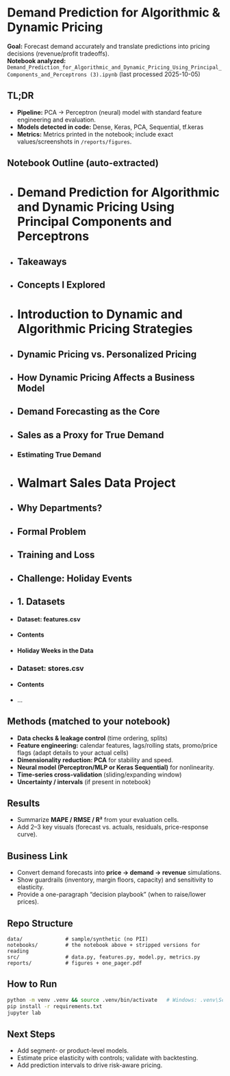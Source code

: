 # Demand Prediction for Algorithmic & Dynamic Pricing

**Goal:** Forecast demand accurately and translate predictions into pricing decisions (revenue/profit tradeoffs).  
**Notebook analyzed:** `Demand_Prediction_for_Algorithmic_and_Dynamic_Pricing_Using_Principal_Components_and_Perceptrons (3).ipynb` (last processed 2025-10-05)

## TL;DR
- **Pipeline:** PCA → Perceptron (neural) model with standard feature engineering and evaluation.
- **Models detected in code:** Dense, Keras, PCA, Sequential, tf.keras
- **Metrics:** Metrics printed in the notebook; include exact values/screenshots in `/reports/figures`.

## Notebook Outline (auto-extracted)
- # Demand Prediction for Algorithmic and Dynamic Pricing Using Principal Components and Perceptrons
- ## Takeaways
- ## Concepts I Explored
- # Introduction to Dynamic and Algorithmic Pricing Strategies
- ## Dynamic Pricing vs. Personalized Pricing
- ## How Dynamic Pricing Affects a Business Model
- ## Demand Forecasting as the Core
- ## Sales as a Proxy for True Demand
- ### Estimating True Demand
- # Walmart Sales Data Project
- ## Why Departments?
- ## Formal Problem
- ## Training and Loss
- ## Challenge: Holiday Events
- ## 1. Datasets
- #### Dataset: features.csv
- #### Contents
- #### Holiday Weeks in the Data
- ### Dataset: stores.csv
- #### Contents
- …

## Methods (matched to your notebook)
- **Data checks & leakage control** (time ordering, splits)
- **Feature engineering:** calendar features, lags/rolling stats, promo/price flags (adapt details to your actual cells)
- **Dimensionality reduction: PCA** for stability and speed.
- **Neural model (Perceptron/MLP or Keras Sequential)** for nonlinearity.
- **Time-series cross-validation** (sliding/expanding window)
- **Uncertainty / intervals** (if present in notebook)

## Results
- Summarize **MAPE / RMSE / R²** from your evaluation cells.
- Add 2–3 key visuals (forecast vs. actuals, residuals, price-response curve).

## Business Link
- Convert demand forecasts into **price → demand → revenue** simulations.
- Show guardrails (inventory, margin floors, capacity) and sensitivity to elasticity.
- Provide a one-paragraph “decision playbook” (when to raise/lower prices).

## Repo Structure
```
data/              # sample/synthetic (no PII)
notebooks/         # the notebook above + stripped versions for reading
src/               # data.py, features.py, model.py, metrics.py
reports/           # figures + one_pager.pdf
```

## How to Run
```bash
python -m venv .venv && source .venv/bin/activate   # Windows: .venv\Scripts\activate
pip install -r requirements.txt
jupyter lab
```

## Next Steps
- Add segment- or product-level models.
- Estimate price elasticity with controls; validate with backtesting.
- Add prediction intervals to drive risk-aware pricing.
